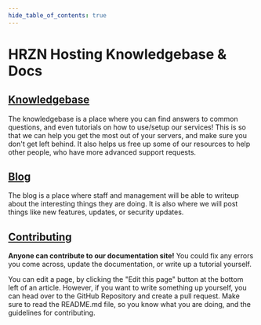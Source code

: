 ```yaml
--- 
hide_table_of_contents: true
---
```


# HRZN Hosting Knowledgebase & Docs

## [Knowledgebase](/knowledgebase/getting_support)

The knowledgebase is a place where you can find answers to common questions, and even tutorials on how to use/setup our services! This is so that we can help you get the most out of your servers, and make sure you don't get left behind. It also helps us free up some of our resources to help other people, who have more advanced support requests.

## [Blog](/blog)

The blog is a place where staff and management will be able to writeup about the interesting things they are doing. It is also where we will post things like new features, updates, or security updates.

## [Contributing](https://github.com/Horizon-Hosting/Documentation)

**Anyone can contribute to our documentation site!** You could fix any errors you come across, update the documentation, or write up a tutorial yourself.

You can edit a page, by clicking the "Edit this page" button at the bottom left of an article. However, if you want to write something up yourself, you can head over to the GitHub Repository and create a pull request. Make sure to read the README.md file, so you know what you are doing, and the guidelines for contributing.
